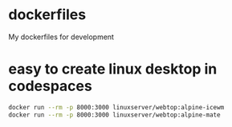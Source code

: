 # dockerfiles
My dockerfiles for development

# easy to create linux desktop in codespaces
```sh
docker run --rm -p 8000:3000 linuxserver/webtop:alpine-icewm
docker run --rm -p 8000:3000 linuxserver/webtop:alpine-mate
```
